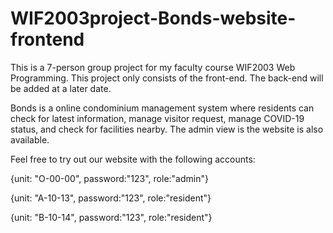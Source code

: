 # WIF2003project-Bonds-website-frontend
This is a 7-person group project for my faculty course WIF2003 Web Programming.
This project only consists of the front-end. The back-end will be added at a later date.


Bonds is a online condominium management system where residents can check for latest information, manage visitor request, manage COVID-19 status, and check for facilities nearby. The admin view is the website is also available.

Feel free to try out our website with the following accounts:

{unit: "O-00-00", password:"123", role:"admin"}

{unit: "A-10-13", password:"123", role:"resident"}

{unit: "B-10-14", password:"123", role:"resident"}
